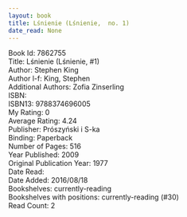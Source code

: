 ```yaml
---
layout: book
title: Lśnienie (Lśnienie,  no. 1)
date_read: None
---
```


Book Id: 7862755<br />
Title: Lśnienie (Lśnienie, #1)<br />
Author: Stephen King<br />
Author l-f: King, Stephen<br />
Additional Authors: Zofia Zinserling<br />
ISBN: <br />
ISBN13: 9788374696005<br />
My Rating: 0<br />
Average Rating: 4.24<br />
Publisher: Prószyński i S-ka<br />
Binding: Paperback<br />
Number of Pages: 516<br />
Year Published: 2009<br />
Original Publication Year: 1977<br />
Date Read: <br />
Date Added: 2016/08/18<br />
Bookshelves: currently-reading<br />
Bookshelves with positions: currently-reading (#30)<br />
Read Count: 2<br />

